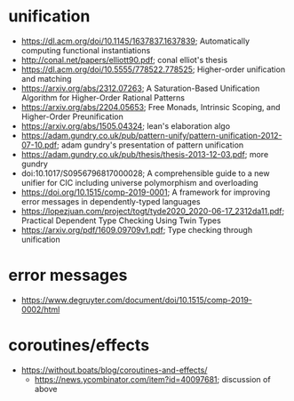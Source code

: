 # unification

- https://dl.acm.org/doi/10.1145/1637837.1637839; Automatically computing functional instantiations
- http://conal.net/papers/elliott90.pdf; conal elliot's thesis
- https://dl.acm.org/doi/10.5555/778522.778525; Higher-order unification and matching
- https://arxiv.org/abs/2312.07263; A Saturation-Based Unification Algorithm for Higher-Order Rational Patterns
- https://arxiv.org/abs/2204.05653; Free Monads, Intrinsic Scoping, and Higher-Order Preunification
- https://arxiv.org/abs/1505.04324; lean's elaboration algo
- https://adam.gundry.co.uk/pub/pattern-unify/pattern-unification-2012-07-10.pdf; adam gundry's presentation of pattern unification
- https://adam.gundry.co.uk/pub/thesis/thesis-2013-12-03.pdf; more gundry
- doi:10.1017/S0956796817000028; A comprehensible guide to a new unifier for CIC including universe polymorphism and overloading
- https://doi.org/10.1515/comp-2019-0001; A framework for improving error messages in dependently-typed languages
- https://lopezjuan.com/project/togt/tyde2020_2020-06-17_2312da11.pdf; Practical Dependent Type Checking Using Twin Types
- https://arxiv.org/pdf/1609.09709v1.pdf; Type checking through unification

# error messages

- https://www.degruyter.com/document/doi/10.1515/comp-2019-0002/html

# coroutines/effects

- https://without.boats/blog/coroutines-and-effects/
  - https://news.ycombinator.com/item?id=40097681; discussion of above
